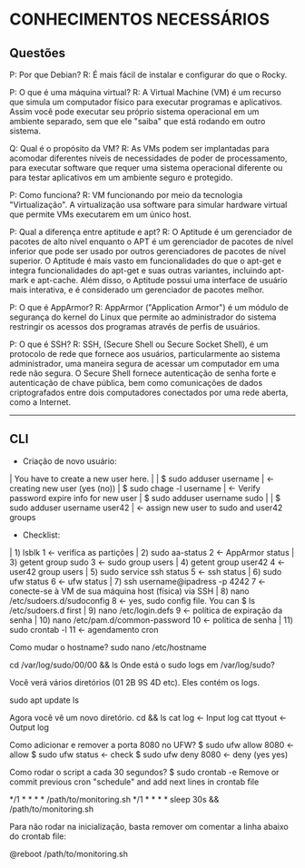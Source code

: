 # CONHECIMENTOS NECESSÁRIOS

## Questões

P: Por que Debian?
R: É mais fácil de instalar e configurar do que o Rocky.

P: O que é uma máquina virtual?
R: A Virtual Machine (VM) é um recurso que simula um computador físico para executar programas e aplicativos. Assim você pode executar seu próprio sistema operacional em um  ambiente separado, sem que ele "saiba" que está rodando em outro sistema.

Q: Qual é o propósito da VM?
R: As VMs podem ser implantadas para acomodar diferentes níveis de necessidades de poder de processamento, para executar software que requer uma sistema operacional diferente ou para testar aplicativos em um ambiente seguro e protegido.

P: Como funciona?
R: VM funcionando por meio da tecnologia "Virtualização". A virtualização usa software para simular hardware virtual que permite VMs executarem em um único host.

P: Qual a diferença entre aptitude e apt?
R: O Aptitude é um gerenciador de pacotes de alto nível enquanto o APT é um gerenciador de pacotes de nível inferior que pode ser usado por outros gerenciadores de pacotes de nível superior. O Aptitude é mais vasto em funcionalidades do que o apt-get e integra funcionalidades do apt-get e suas outras variantes, incluindo apt-mark e apt-cache. Além disso, o Aptitude possui uma interface de usuário mais interativa, e é considerado um gerenciador de pacotes melhor.

P: O que é AppArmor?
R: AppArmor ("Application Armor") é um módulo de segurança do kernel do Linux que permite ao administrador do sistema restringir os acessos dos programas através de perfis de usuários.

P: O que é SSH?
R: SSH, (Secure Shell ou Secure Socket Shell), é um protocolo de rede que fornece aos usuários, particularmente ao sistema administrador, uma maneira segura de acessar um computador em uma rede não segura. O Secure Shell fornece autenticação de senha forte e autenticação de chave pública, bem como comunicações de dados criptografados entre dois computadores conectados por uma rede aberta, como a Internet.

---

## CLI

- Criação de novo usuário:

| You have to create a new user here.   |
| $ sudo adduser username               | <- creating new user (yes (no))
| $ sudo chage -l username              | <- Verify password expire info for new user
| $ sudo adduser username sudo          |
| $ sudo adduser username user42        | <- assign new user to sudo and user42 groups

- Checklist:

| 1) lsblk                              1 <- verifica as partições
| 2) sudo aa-status                     2 <- AppArmor status
| 3) getent group sudo                  3 <- sudo group users
| 4) getent group user42                4 <- user42 group users
| 5) sudo service ssh status            5 <- ssh status
| 6) sudo ufw status                    6 <- ufw status
| 7) ssh username@ipadress -p 4242      7 <- conecte-se à VM de sua máquina host (física) via SSH
| 8) nano /etc/sudoers.d/sudoconfig     8 <- yes, sudo config file. You can $ ls /etc/sudoers.d first
| 9) nano /etc/login.defs               9 <- política de expiração da senha
| 10) nano /etc/pam.d/common-password  10 <- política de senha
| 11) sudo crontab -l                  11 <- agendamento cron

Como mudar o hostname?
sudo nano /etc/hostname



cd /var/log/sudo/00/00 && ls       Onde está o sudo logs em /var/log/sudo?

Você verá vários diretórios (01 2B 9S 4D etc). Eles contém os logs.

sudo apt update
ls

Agora você vê um novo diretório.
cd <nameofnewdirectory> && ls
cat log                               <- Input log
cat ttyout                            <- Output log

Como adicionar e remover a porta 8080 no UFW?
$ sudo ufw allow 8080                 <- allow
$ sudo ufw status                     <- check
$ sudo ufw deny 8080                  <- deny (yes yes)

Como rodar o script a cada 30 segundos?
$ sudo crontab -e
Remove or commit previous cron "schedule" and add next lines in crontab file

*/1 * * * * /path/to/monitoring.sh
*/1 * * * * sleep 30s && /path/to/monitoring.sh

Para não rodar na inicialização, basta remover om comentar a linha abaixo do crontab file:

@reboot /path/to/monitoring.sh
